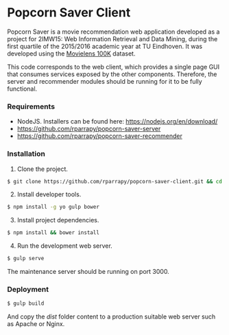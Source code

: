 # Popcorn Saver Client

Popcorn Saver is a movie recommendation web application developed as a project for 2IMW15: Web Information Retrieval and Data Mining, during the first quartile of the 2015/2016 academic year at TU Eindhoven. It was developed using the [Movielens 100K](http://grouplens.org/datasets/movielens/) dataset.

This code corresponds to the web client, which provides a single page GUI that consumes services exposed by the other components. Therefore, the server and recommender modules should be running for it to be fully functional.

### Requirements
* NodeJS. Installers can be found here: https://nodejs.org/en/download/
* https://github.com/rparrapy/popcorn-saver-server
* https://github.com/rparrapy/popcorn-saver-recommender
### Installation
1. Clone the project.
```sh
$ git clone https://github.com/rparrapy/popcorn-saver-client.git && cd popcorn-saver-client
```
2. Install developer tools.
```sh
$ npm install -g yo gulp bower
```
3. Install project dependencies.
```sh
$ npm install && bower install
```
4. Run the development web server.
```sh
$ gulp serve
```

The maintenance server should be running on port 3000.

### Deployment
```sh
$ gulp build
```
And copy the *dist* folder content to a production suitable web server such as Apache or Nginx.
